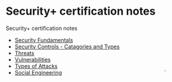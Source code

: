 # Security+ certification notes

Security+ certification notes

- [Security Fundamentals](01-security-fundamentals.md)
- [Security Controls - Catagories and Types](02-security-controls.md)
- [Threats](03-threats.md)
- [Vulnerabilities](04-vulnerabilities.md)
- [Types of Attacks](05-attacks.md)
- [Social Engineering](06-social-engineering.md)                                                                    ´
